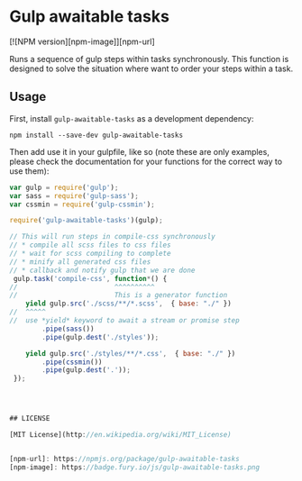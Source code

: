 # Gulp awaitable tasks

[![NPM version][npm-image]][npm-url]

Runs a sequence of gulp steps within tasks synchronously.
This function is designed to solve the situation where want to order your steps within a task.

## Usage

First, install `gulp-awaitable-tasks` as a development dependency:

```shell
npm install --save-dev gulp-awaitable-tasks 
```

Then add use it in your gulpfile, like so (note these are only examples, please check the documentation for your functions for the correct way to use them):

```js
var gulp = require('gulp');
var sass = require('gulp-sass');
var cssmin = require('gulp-cssmin');

require('gulp-awaitable-tasks')(gulp);

// This will run steps in compile-css synchronously
// * compile all scss files to css files
// * wait for scss compiling to complete
// * minify all generated css files
// * callback and notify gulp that we are done
 gulp.task('compile-css', function*() {
//                        ^^^^^^^^^^
//                        This is a generator function
    yield gulp.src('./scss/**/*.scss',  { base: "./" })
//  ^^^^^
//  use *yield* keyword to await a stream or promise step 
        .pipe(sass())
        .pipe(gulp.dest('./styles'));

    yield gulp.src('./styles/**/*.css',  { base: "./" })
        .pipe(cssmin())
        .pipe(gulp.dest('.'));
 });




## LICENSE

[MIT License](http://en.wikipedia.org/wiki/MIT_License)


[npm-url]: https://npmjs.org/package/gulp-awaitable-tasks
[npm-image]: https://badge.fury.io/js/gulp-awaitable-tasks.png
